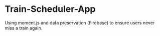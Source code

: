 # Train-Scheduler-App
Using moment.js and data preservation (Firebase) to ensure users never miss a train again. 
